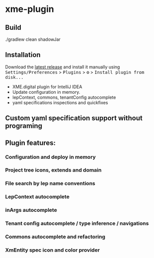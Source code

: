 # xme-plugin

## Build

./gradlew clean shadowJar

## Installation


  Download the [latest release](https://github.com/xm-online/xm-online-idea-plugin/releases) and install it manually using
  <kbd>Settings/Preferences</kbd> > <kbd>Plugins</kbd> > <kbd>⚙️</kbd> > <kbd>Install plugin from disk...</kbd>

<!-- Plugin description -->
- XME.digital plugin for IntelliJ IDEA
- Update configuration in memory.
- lepContext, commons, tenantConfig autocomplete
- yaml specifications inspections and quickfixes
<!-- Plugin description end -->

## Custom yaml specification support without programing

## Plugin features:
### Configuration and deploy in memory

### Project tree icons, extends and domain

### File search by lep name conventions

### LepContext autocomplete

### inArgs autocomplete

### Tenant config autocomplete / type inference / navigations

### Commons autocomplete and refactoring

### XmEntity spec icon and color provider
